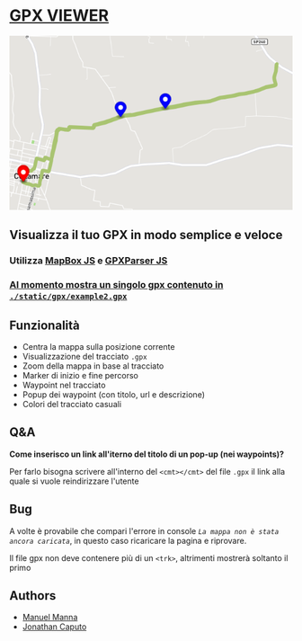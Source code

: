 # [GPX VIEWER](https://manuelmanna.github.io/GPXViewer/) 
[![gpx viewer](./static/images/preview.png)](https://manuelmanna.github.io/GPXViewer/) 
## Visualizza il tuo GPX in modo semplice e veloce 

### Utilizza [MapBox JS](https://www.mapbox.com) e [GPXParser JS](https://luuka.github.io/GPXParser.js/)

### <ins>**Al momento mostra un singolo gpx contenuto in `./static/gpx/example2.gpx`**</ins>



## Funzionalità
- Centra la mappa sulla posizione corrente
- Visualizzazione del tracciato `.gpx`
- Zoom della mappa in base al tracciato
- Marker di inizio e fine percorso
- Waypoint nel tracciato
- Popup dei waypoint (con titolo, url e descrizione)
- Colori del tracciato casuali

## Q&A
**Come inserisco un link all'iterno del titolo di un pop-up (nei waypoints)?**

Per farlo bisogna scrivere all'interno del `<cmt></cmt>` del file `.gpx` il link alla quale si vuole reindirizzare l'utente

## Bug
A volte è provabile che compari l'errore in console _`La mappa non è stata ancora caricata`_, in questo caso ricaricare la pagina e riprovare.

Il file gpx non deve contenere più di un `<trk>`, altrimenti mostrerà soltanto il primo

## Authors
- [Manuel Manna](https://github.com/manuelmanna)
- [Jonathan Caputo](https://github.com/jonnycp)